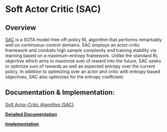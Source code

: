 # Soft Actor Critic (SAC)

## Overview 

[SAC](https://arxiv.org/abs/1801.01290) is a SOTA model-free off-policy RL algorithm that performs remarkably well on continuous-control domains.
SAC employs an actor-critic framework and combats high sample complexity and training stability
via learning based on a maximum-entropy framework. Unlike the standard RL objective which
aims to maximize sum of reward into the future, SAC seeks to optimize sum of rewards as
well as expected entropy over the current policy. In addition to optimizing over an
actor and critic with entropy-based objectives, SAC also optimizes for the entropy
coeffcient. 

## Documentation & Implementation:

[Soft Actor-Critic Algorithm (SAC)](https://arxiv.org/abs/1801.01290). 

**[Detailed Documentation](https://docs.ray.io/en/master/rllib-algorithms.html#sac)**

**[Implementation](https://github.com/ray-project/ray/blob/master/rllib/agents/sac/sac.py)**
